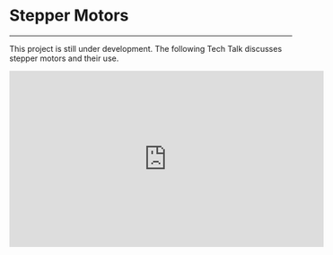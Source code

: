 # Stepper Motors
---
This project is still under development. The following Tech Talk discusses stepper motors and their use.

<iframe width="560" height="315" src="https://www.youtube.com/embed/SdUkC9XtTSo?rel=0" frameborder="0" allow="autoplay; encrypted-media" allowfullscreen></iframe>